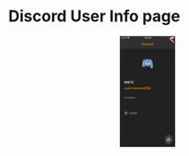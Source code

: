 # Discord User Info page
<p align="center">
<img src="https://github.com/Mohammed-Khubaib/Flutter_projects/blob/master/project%201/Asset/Discord_user.png" width="100" height="200">
 </p>